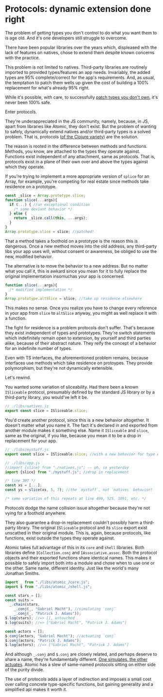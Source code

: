 # Protocols: dynamic extension done right
The problem of getting types you don't control to do what you want them to is age old.  And it's one developers still struggle to overcome.

There have been popular libraries over the years which, displeased with the lack of features on natives, chose to extend them despite known concerns with the practice.

This problem is not limited to natives.  Third-party libraries are routinely imported to provided types/features an app needs.  Invariably, the added types are 95% complete/correct for the app's requirements.  And, as usual, the temptation to patch them wells up given the cost of building a 100% replacement for what's already 95% right.

While it's possible, with care, to successfully [patch types you don't own](https://en.wikipedia.org/wiki/Monkey_patch), it's never been 100% safe.

Enter protocols.

They're underappreciated in the JS community, namely, because, in JS, apart from libraries like Atomic, they don't exist.  But the problem of wanting to safely, dynamically extend natives and/or third-party types is a solved problem.  That is, protocols ([of the Clojure variety](https://clojure.org/reference/protocols)) are the solution.

The reason is rooted in the difference between methods and functions.  Methods, you know, are attached to the types they operate against.  Functions exist independent of any attachment, same as protocols.  That is, protocols exist in a plane of their own over and above the types against which they operate.

If you're trying to implement a more appropriate version of `splice` for an Array, for example, you're competing for real estate since methods take residence on a prototype.

```javascript
const _slice = Array.prototype.slice;
function slice(...args){
  if (...) { //an exceptional condition
    /* some deviant behavior */
  } else {
    return _slice.call(this, ...args);
  }
}
Array.prototype.slice = slice; //patched!
```
That a method takes a foothold on a prototype is the reason this is dangerous.  Once a new method moves into the old address, any third-party libs your app uses will, without consent or awareness, be obliged to use the new, modified behavior.

The alternative is to move the behavior to a new address.  But no matter what you call it, this is awkard since you mean for it to fully replace the original implementation insomuchas your app is concerned.

```javascript
function slice(...args){
  /* modified implementation */
}
Array.prototype.altSlice = slice; //take up residence elsewhere
```
This makes no sense.  Once you realize you have to change every reference in your app from `slice` to `altSlice` anyway, you might as well replace it with a function.

The fight for residence is a problem protocols don't suffer.  That's because they exist independent of types and prototypes.   They're switch statements which indefinitely remain open to extension, by yourself and third parties alike, because of their abstract nature.  They reify the concept of a behavior for an indefinite number of types.

Even with TS interfaces, the aforementioned problem remains, because interfaces use methods which take residence on protoypes.  They provide polymorphism, but they're not dynamically extensible.

Let's rewind.

You wanted some variation of sliceability.  Had there been a known `ISliceable` protocol, presumably defined by the standard JS library or by a third-party library, you would've left it be.

```javascript
// ./libs/natives.js
export const slice = ISliceable.slice;
```
You'd create another protocol, since this is a new behavior altogether.  It doesn't matter what you name it.  The fact it's declared in and exported from another module makes it something else.  Name it `ISliceable` and `slice`, same as the original, if you like, because you mean it to be a drop in replacement for your app.

```javascript
// ./libs/mystuff.js
export const slice = ISliceable.slice; //with a new behavior for type Array
```
```javascript
// ./libs/app.js
//import {slice} from "./natives.js"; -- oh, so yesterday
import {slice} from "./mystuff.js"; //drop in replacement

/* line 397 */
const xs = [...];
const ys = slice(xs, 5, 7); //the `mystuff`, not `natives` behavior!

/* some variation of this repeats at line 490, 525, 1091, etc. */
```
Protocols dodge the name collision issue altogether because they're not vying for a foothold anywhere.

They also guarantee a drop-in replacement couldn't possibly harm a third-party library.  The original `ISliceable` protocol and its `slice` export exist unscathed in their original module.  This is, again, because protocols, like functions, exist outside the types they operate against.

Atomic takes full advantage of this in its `core` and `shell` libraries.  Both libraries define `ICollection.conj` and `IAssociative.assoc`.  Both the protocol objects and their exported functions share identical names.  This makes it possible to safely import both into a module and chose when to use one or the other.  Same name, different identity.  Just like the world's many Jonathan Smiths.

```javascript
import _ from "./libs/atomic_/core.js";
import $ from "./libs/atomic_/shell.js";

const stars = [];
const suits =
  _.chain(stars,
    _.conj(_, "Gabriel Macht"), //simulating `conj`
    _.conj(_, "Patrick J. Adams"));
$.log(stars); //=> [], untouched
$.log(suits); //=> ["Gabriel Macht", "Patrick J. Adams"]

const actors = [];
$.conj(actors, "Gabriel Macht"); //actuating `conj`
$.conj(actors, "Patrick J. Adams");
$.log(actors); //=> ["Gabriel Macht", "Patrick J. Adams"]
```
And although `_.conj` and `$.conj` are closely related, and perhaps deserve to share a name, they're fundamentally different.  [One simulates, the other actuates](simulating-actuating.md).  Atomic has a slew of same-named protocols sitting on either side of the purity divide.

The use of protocols adds a layer of indirection and imposes a small cost over calling concrete type-specific functions, but gaining generality and a simplified api makes it worth it.
